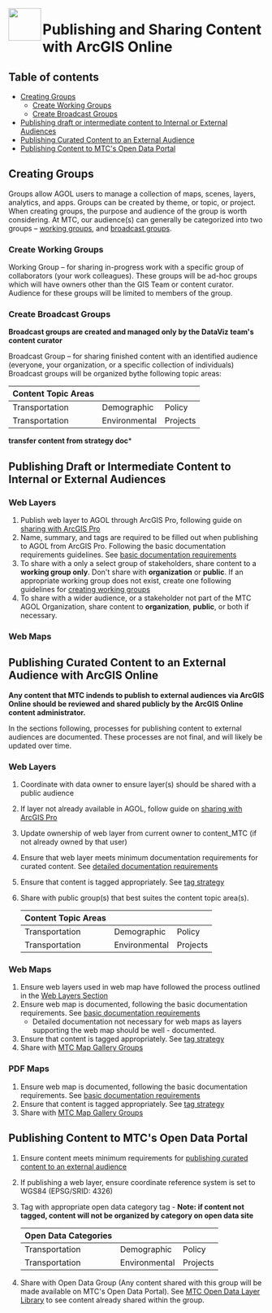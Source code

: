 
<a href="url"><img src="http://gis.mtc.ca.gov/mtcimages/mtcgisLogo.png" align="left" height="64" width="64" ></a>

# Publishing and Sharing Content with ArcGIS Online

## Table of contents
- [Creating Groups](#creating-groups)
    - [Create Working Groups](#create-working-groups)
    - [Create Broadcast Groups](#create-broadcast-groups)
- [Publishing draft or intermediate content to Internal or External Audiences](#publishing-draft-or-intermediate-content-to-internal-or-external-audiences)
- [Publishing Curated Content to an External Audience](#publishing-curated-content-to-an-external-audience)
- [Publishing Content to MTC's Open Data Portal](#publishing-content-to-mtcs-open-data-portal)

## Creating Groups 

Groups allow AGOL users to manage a collection of maps, scenes, layers, analytics, and apps. Groups can be created by theme, or topic, or project. When creating groups, the purpose and audience of the group is worth considering. At MTC, our audience(s) can generally be categorized into two groups – [working groups](#create-working-groups), and [broadcast groups](#create-broadcast-groups).

### Create Working Groups

Working Group – for sharing in-progress work with a specific group of collaborators (your work colleagues). These groups will be ad-hoc groups which will have owners other than the GIS Team or content curator. Audience for these groups will be limited to members of the group.

### Create Broadcast Groups 

**Broadcast groups are created and managed only by the DataViz team's content curator**

Broadcast Group – for sharing finished content with an identified audience (everyone, your organization, or a specific collection of individuals) Broadcast groups will be organized bythe following topic areas: 

   | Content Topic Areas  |               |          |
   |----------------------|---------------|----------|
   | Transportation       | Demographic   | Policy   |
   | Transportation       | Environmental | Projects |

**transfer content from strategy doc***
 

## Publishing Draft or Intermediate Content to Internal or External Audiences

### Web Layers

1. Publish web layer to AGOL through ArcGIS Pro, following guide on [sharing with ArcGIS Pro](https://github.com/BayAreaMetro/DataVizSOP/blob/master/SpatialAnalysisMapping/AGOLTechnicalResources.md#publishing-web-layers-to-agol-with-arcgis-pro)
2. Name, summary, and tags are required to be filled out when publishing to AGOL from ArcGIS Pro. Following the basic documentation requirements guidelines. See [basic documentation requirements](https://github.com/BayAreaMetro/DataVizSOP/blob/master/SpatialAnalysisMapping/Documentation.md#basic-documentation)
3. To share with a only a select group of stakeholders, share content to a **working group only**. Don't share with **organization** or **public**. If an appropriate working group does not exist, create one following guidelines for [creating working groups](#create-working-group) 
4. To share with a wider audience, or a stakeholder not part of the MTC AGOL Organization, share content to **organization**, **public**, or both if necessary. 

### Web Maps 

## Publishing Curated Content to an External Audience with ArcGIS Online

**Any content that MTC indends to publish to external audiences via ArcGIS Online should be reviewed and shared publicly by the ArcGIS Online content administrator.**    

In the sections following, processes for publishing content to external audiences are documented. These processes are not final, and will likely be updated over time.

### Web Layers

1. Coordinate with data owner to ensure layer(s) should be shared with a public audience
2. If layer not already available in AGOL, follow guide on [sharing with ArcGIS Pro](https://github.com/BayAreaMetro/DataVizSOP/blob/master/SpatialAnalysisMapping/AGOLTechnicalResources.md#publishing-web-layers-to-agol-with-arcgis-pro)
3. Update ownership of web layer from current owner to content_MTC (if not already owned by that user)
4. Ensure that web layer meets minimum documentation requirements for curated content. See [detailed documentation requirements](https://github.com/BayAreaMetro/DataVizSOP/blob/master/SpatialAnalysisMapping/Documentation.md#detailed-documentation)
5. Ensure that content is tagged appropriately. See [tag strategy](https://mtcdrive.app.box.com/file/198480762097)
6. Share with public group(s) that best suites the content topic area(s). 

   | Content Topic Areas  |               |          |
   |----------------------|---------------|----------|
   | Transportation       | Demographic   | Policy   |
   | Transportation       | Environmental | Projects |

### Web Maps

1. Ensure web layers used in web map have followed the process outlined in the [Web Layers Section](#web-layers)
2. Ensure web map is documented, following the basic documentation requirements. See [basic documentation requirements](https://github.com/BayAreaMetro/DataVizSOP/blob/master/SpatialAnalysisMapping/Documentation.md#basic-documentation)
    - Detailed documentation not necessary for web maps as layers supporting the web map should be well - documented.
3. Ensure that content is tagged appropriately. See [tag strategy](https://mtcdrive.app.box.com/file/198480762097)
4. Share with [MTC Map Gallery Groups](http://mtc.maps.arcgis.com/home/group.html?id=4bb2944ff35348c3847859b48d28336d#overview)

### PDF Maps

1. Ensure web map is documented, following the basic documentation requirements. See [basic documentation requirements](https://github.com/BayAreaMetro/DataVizSOP/blob/master/SpatialAnalysisMapping/Documentation.md#basic-documentation)
2. Ensure that content is tagged appropriately. See [tag strategy](https://mtcdrive.app.box.com/file/198480762097)
3. Share with [MTC Map Gallery Groups](http://mtc.maps.arcgis.com/home/group.html?id=4bb2944ff35348c3847859b48d28336d#overview)

## Publishing Content to MTC's Open Data Portal 

1. Ensure content meets minimum requirements for [publishing curated content to an external audience](#publishing-curated-content-to-an-external-audience-with-arcgis-online)
2. If publishing a web layer, ensure coordinate reference system is set to WGS84 (EPSG/SRID: 4326) 
3. Tag with appropriate open data category tag - **Note: if content not tagged, content will not be organized by category on open data site**

   | Open Data Categories |               |          |
   |----------------------|---------------|----------|
   | Transportation       | Demographic   | Policy   |
   | Transportation       | Environmental | Projects |

4. Share with Open Data Group (Any content shared with this group will be made available on MTC's Open Data Portal). See [MTC Open Data Layer Library](http://mtc.maps.arcgis.com/home/group.html?id=354e5d5c541c46a985891de9bfaa9703#overview) to see content already shared within the group.